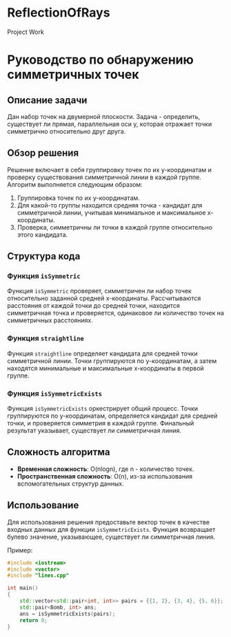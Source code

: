 # ReflectionOfRays
Project Work

# Руководство по обнаружению симметричных точек

## Описание задачи

Дан набор точек на двумерной плоскости. Задача - определить, существует ли прямая, параллельная оси y, которая отражает точки симметрично относительно друг друга.

## Обзор решения

Решение включает в себя группировку точек по их y-координатам и проверку существования симметричной линии в каждой группе. Алгоритм выполняется следующим образом:

1. Группировка точек по их y-координатам.
2. Для какой-то группы находится средняя точка - кандидат для симметричной линии, учитывая минимальное и максимальное x-координаты.
3. Проверка, симметричны ли точки в каждой группе относительно этого кандидата.

## Структура кода

### Функция `isSymmetric`

Функция `isSymmetric` проверяет, симметричен ли набор точек относительно заданной средней x-координаты. Рассчитываются расстояния от каждой точки до средней точки, находится симметричная точка и проверяется, одинаковое ли количество точек на симметричных расстояниях.

### Функция `straightline`

Функция `straightline` определяет кандидата для средней точки симметричной линии. Точки группируются по y-координатам, а затем находятся минимальные и максимальные x-координаты в первой группе.

### Функция `isSymmetricExists`

Функция `isSymmetricExists` оркестрирует общий процесс. Точки группируются по y-координатам, определяется кандидат для средней точки, и проверяется симметрия в каждой группе. Финальный результат указывает, существует ли симметричная линия.

## Сложность алгоритма

- **Временная сложность**: O(nlogn), где n - количество точек.
- **Пространственная сложность**: O(n), из-за использования вспомогательных структур данных.
 
## Использование

Для использования решения предоставьте вектор точек в качестве входных данных для функции `isSymmetricExists`. Функция возвращает булево значение, указывающее, существует ли симметричная линия.

Пример:

```cpp
#include <iostream>
#include <vector>
#include "lines.cpp"

int main() 
{
    std::vector<std::pair<int, int>> pairs = {{1, 2}, {3, 4}, {5, 6}};
    std::pair<Bomb, int> ans;
    ans = isSymmetricExists(pairs);
    return 0;
}
